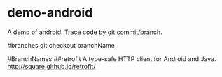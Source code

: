 # demo-android
A demo of android.
Trace code by git commit/branch.

#branches
git checkout branchName

#BranchNames
##retrofit
A type-safe HTTP client for Android and Java.
http://square.github.io/retrofit/
